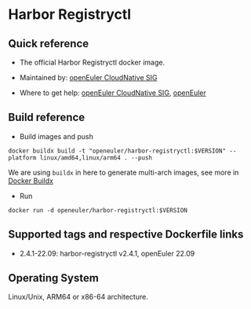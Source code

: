 # Harbor Registryctl

## Quick reference

- The official Harbor Registryctl docker image.

- Maintained by: [openEuler CloudNative SIG](https://gitee.com/openeuler/cloudnative)

- Where to get help: [openEuler CloudNative SIG](https://gitee.com/openeuler/cloudnative), [openEuler](https://gitee.com/openeuler/community)

## Build reference

- Build images and push

```shell
docker buildx build -t "openeuler/harbor-registryctl:$VERSION" --platform linux/amd64,linux/arm64 . --push
```

We are using `buildx` in here to generate multi-arch images, see more in [Docker Buildx](https://docs.docker.com/buildx/working-with-buildx/)

- Run

```shell
docker run -d openeuler/harbor-registryctl:$VERSION
```

## Supported tags and respective Dockerfile links

- 2.4.1-22.09: harbor-registryctl v2.4.1, openEuler 22.09

## Operating System

Linux/Unix, ARM64 or x86-64 architecture.
